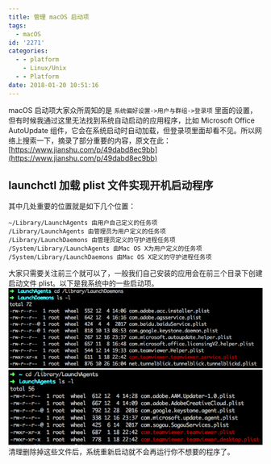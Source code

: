 ```yaml
---
title: 管理 macOS 启动项
tags:
  - macOS
id: '2271'
categories:
  - - platform
    - Linux/Unix
  - - Platform
date: 2018-01-20 10:51:16
---
```


macOS 启动项大家众所周知的是 `系统偏好设置->用户与群组->登录项` 里面的设置，但有时候我通过这里无法找到系统自动启动的应用程序，比如 Microsoft Office AutoUpdate 组件，它会在系统启动时自动加载，但登录项里面却看不见。所以网络上搜索一下，摘录了部分重要的内容，原文在此： [https://www.jianshu.com/p/49dabd8ec9bb](https://www.jianshu.com/p/49dabd8ec9bb)
<!-- more -->
## launchctl 加载 plist 文件实现开机启动程序

其中几处重要的位置就是如下几个位置：

```
~/Library/LaunchAgents 由用户自己定义的任务项
/Library/LaunchAgents 由管理员为用户定义的任务项
/Library/LaunchDaemons 由管理员定义的守护进程任务项
/System/Library/LaunchAgents 由Mac OS X为用户定义的任务项
/System/Library/LaunchDaemons 由Mac OS X定义的守护进程任务项
```

大家只需要关注前三个就可以了，一般我们自己安装的应用会在前三个目录下创建启动文件 plist。以下是我系统中的一些启动项。 [![](/images/2018/01/屏幕快照-2018-01-20-10.43.27.png)](/images/2018/01/屏幕快照-2018-01-20-10.43.27.png) [![](/images/2018/01/屏幕快照-2018-01-20-10.43.36.png)](/images/2018/01/屏幕快照-2018-01-20-10.43.36.png) 清理删除掉这些文件后，系统重新启动就不会再运行你不想要的程序了。